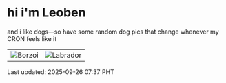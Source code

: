 # hi i'm Leoben

and i like dogs—so have some random dog pics that change whenever my CRON feels like it

|  |  |
|--------|----------|
| ![Borzoi](https://random-dog-vercel.vercel.app/api/random-borzoi?v=1758843469) | ![Labrador](https://random-dog-vercel.vercel.app/api/random-labrador?v=1758843469) |

Last updated: 2025-09-26 07:37 PHT

